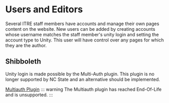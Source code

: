 # Users and Editors
Several ITRE staff members have accounts and manage their own pages content on the website. New users can be added by creating accounts whose username matches the staff member's unity login and setting the account type to Unity. This user will have control over any pages for which they are the author.

<ImageEmbed name="New User Admin Screenshot" preview="users" />

## Shibboleth
Unity login is made possible by the Multi-Auth plugin. This plugin is no longer supported by NC State and an alternative should be implemented.

[Multiauth Plugin](https://github.ncsu.edu/ncstate-wordpress/ncsu-multiauth)
::: warning
The Multiauth plugin has reached End-Of-Life and is unsupported.
:::
